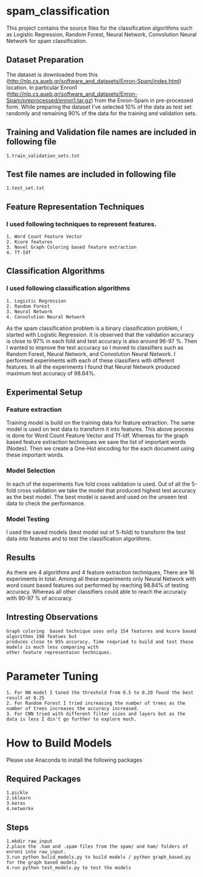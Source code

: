 # spam_classification
This project contains the source files for the classification algorithms such as
Logistic Regression, Random Forest, Neural Network, Convolution Neural Network for
spam classification.

## Dataset Preparation
The dataset is downloaded from this (http://nlp.cs.aueb.gr/software_and_datasets/Enron-Spam/index.html) location. In particular
Enron1 (http://nlp.cs.aueb.gr/software_and_datasets/Enron-Spam/preprocessed/enron1.tar.gz) from the Enron-Spam in pre-processed form.
While preparing the dataset I've selected  10% of the data as test set randomly and remaining 90% of the data  for the training and validation sets.

## Training and Validation file names are included in following file
    1.train_validation_sets.txt
## Test file names are included in following file
    1.test_set.txt

## Feature Representation Techniques
### I used following techniques to represent features.
    1. Word Count Feature Vector
    2. Kcore features
    3. Novel Graph Coloring based feature extraction
    4. Tf-Idf


## Classification Algorithms
### I used following classification algorithms
    1. Logistic Regression
    2. Random Forest
    3. Neural Network
    4. Convolution Neural Network

As the spam classification problem is a binary classification problem, I started with
Logistic Regression. It is observed that the validation accuracy is close to 97% in each fold and test accuracy is also around 96-97 %. Then I wanted to improve the
test accuracy so I moved to classifiers such as Random Forest, Neural Network, and Convolution Neural Network. I performed experiments
with each of these classifiers with different features. In all the experiments I found that Neural Network produced maximum test accuracy of 98.84%.

## Experimental Setup
### Feature extraction
Training model is build on the training data for feature extraction. The same model is used on test data to transform it into features. This above process is done for Word Count Feature Vector and Tf-Idf. Whereas for the
graph based feature extraction techniques we save the list of important words (Nodes). Then we create a One-Hot encoding for the each document using these important words.
### Model Selection
In each of the experiments five fold cross validation is used. Out of all the 5-fold cross validation we take the model that produced
highest test accuracy as the best model. The best model is saved and used on the unseen test data to check the performance.

### Model Testing
I used the saved models (best model out of 5-fold) to transform the test data into features and to test the classification algorithms.

## Results
As there are 4 algorithms and 4 feature extraction techniques, There are 16 experiments in total.
Among all these experiments only Neural Network with word count based features out performed by reaching 98.84% of testing accuracy.
Whereas all other classifiers could able to reach the accuracy with 90-97 % of accuracy.

## Intresting Observations
    Graph coloring  based technique uses only 154 features and kcore based algorithms 198 featues but
    produces close to 95% accuracy. Time requried to build and test these models is much less comparing with
    other feature representaion techniques.

# Parameter Tuning
    1. For NN model I tuned the threshold from 0.5 to 0.20 found the best result at 0.25
    2. For Random Forest I tried increasing the number of trees as the number of trees increases the accuracy increased.
    3. For CNN tried with different filter sizes and layers but as the data is less I din't go further to explore much.


# How to Build Models
Please use Anaconda to install the following packages
## Required Packages
    1.pickle
    2.sklearn
    3.keras
    4.networkx
## Steps
    1.mkdir raw_input
    2.place the .ham and .spam files from the spam/ and ham/ folders of enron1 into raw_input.
    3.run python bulid_models.py to build models / python graph_based.py for the graph based models
    4.run python test_models.py to test the models




